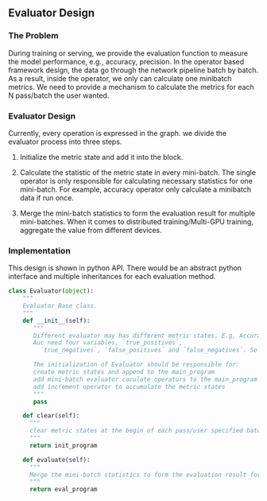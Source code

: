 ## Evaluator Design

### The Problem

During training or serving, we provide the evaluation function to measure the model performance, e.g., accuracy, precision. In the operator based framework design, the data go through the network pipeline batch by batch. As a result, inside the operator, we only can calculate one minibatch metrics. We need to provide a mechanism to calculate the metrics for each N pass/batch the user wanted.

### Evaluator Design
Currently, every operation is expressed in the graph. we divide the evaluator process into three steps.

1. Initialize the metric state and add it into the block.

2. Calculate the statistic of the metric state in every mini-batch. The single operator is only responsible for calculating necessary statistics for one mini-batch. For example, accuracy operator only calculate a minibatch data if run once.


3. Merge the mini-batch statistics to form the evaluation result for multiple mini-batches. When it comes to distributed training/Multi-GPU training, aggregate the value from different devices.

### Implementation
This design is shown in python API. There would be an abstract python interface and multiple inheritances for each evaluation method.

```python
class Evaluator(object):
    """
    Evaluator Base class.
    """
    def __init__(self):
       """
       Different evaluator may has different metric states. E.g, Accuracy need two variables, total and right sample counts.
       Auc need four variables, `true_positives`,
         `true_negatives`, `false_positives` and `false_negatives`. So every evaluator should create its needed variables and append the related mini-batch operator to main_program

       The initialization of Evaluator should be responsible for:
       create metric states and append to the main_program
       add mini-batch evaluator caculate operators to the main_program
       add increment operator to accumulate the metric states
       """ 
       pass

    def clear(self):
      """
      clear metric states at the begin of each pass/user specified batch
      """
      return init_program

    def evaluate(self):
      """
      Merge the mini-batch statistics to form the evaluation result for multiple mini-batches.
      """
      return eval_program
```
